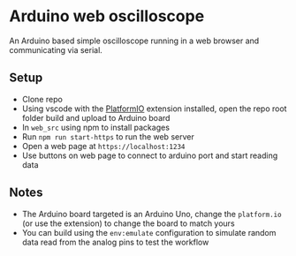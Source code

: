 # Arduino web oscilloscope

An Arduino based simple oscilloscope running in a web browser and communicating via serial.

## Setup

- Clone repo
- Using vscode with the [PlatformIO](https://platformio.org/) extension installed, open the repo root folder build and upload to Arduino board
- In `web_src` using npm to install packages
- Run `npm run start-https` to run the web server
- Open a web page at `https://localhost:1234`
- Use buttons on web page to connect to arduino port and start reading data

## Notes 

- The Arduino board targeted is an Arduino Uno, change the `platform.io` (or use the extension) to change the board to match yours
- You can build using the `env:emulate` configuration to simulate random data read from the analog pins to test the workflow